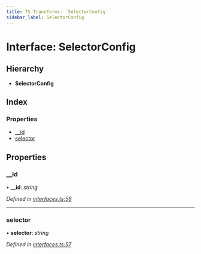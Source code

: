 ```yaml
---
title: TS Transforms: `SelectorConfig`
sidebar_label: SelectorConfig
---
```


# Interface: SelectorConfig

## Hierarchy

* **SelectorConfig**

## Index

### Properties

* [__id](selectorconfig.md#__id)
* [selector](selectorconfig.md#selector)

## Properties

###  __id

• **__id**: *string*

*Defined in [interfaces.ts:56](https://github.com/terascope/teraslice/blob/f95bb5556/packages/ts-transforms/src/interfaces.ts#L56)*

___

###  selector

• **selector**: *string*

*Defined in [interfaces.ts:57](https://github.com/terascope/teraslice/blob/f95bb5556/packages/ts-transforms/src/interfaces.ts#L57)*

